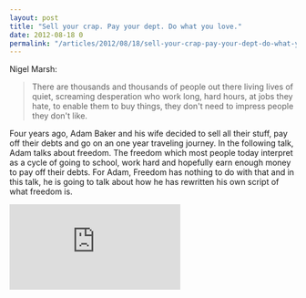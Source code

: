 ```yaml
---
layout: post
title: "Sell your crap. Pay your dept. Do what you love."
date: 2012-08-18 0
permalink: "/articles/2012/08/18/sell-your-crap-pay-your-dept-do-what-you-love.html"
---
```


Nigel Marsh: 

> There are thousands and thousands of people out there
> living lives of quiet, screaming desperation who work long,
> hard hours, at jobs they hate, to enable them to buy things,
> they don't need to impress people they don't like.

Four years ago, Adam Baker and his wife decided to sell all their stuff, pay off their debts and go on 
an one year traveling journey. In the following talk, Adam talks about freedom.
The freedom which most people today interpret as a cycle of going to school, work hard and hopefully earn
enough money to pay off their debts. For Adam, Freedom has nothing to do with that and in this talk,
he is going to talk about how he has rewritten his own script of what freedom is.

<iframe class="youtube" src="http://www.youtube.com/embed/9XRPbFIN4lk" frameborder="0" allowfullscreen></iframe>
